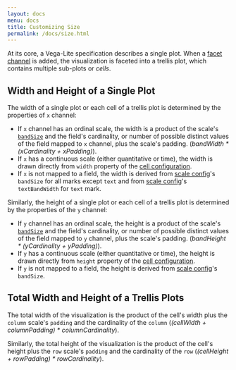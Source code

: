 ```yaml
---
layout: docs
menu: docs
title: Customizing Size
permalink: /docs/size.html
---
```


At its core, a Vega-Lite specification describes a single plot.  When a [facet channel](encoding.html#facet) is added, the visualization is faceted into a trellis plot, which contains multiple sub-plots or _cells_.

## Width and Height of a Single Plot

The width of a single plot or each cell of a trellis plot is determined by the properties of `x` channel:

- If `x` channel has an ordinal scale, the width is a product of the scale's [`bandSize`]((scale.html#ordinal)) and the field's cardinality, or number of possible distinct values of the field mapped to `x` channel, plus the scale's padding.  (_bandWidth * (xCardinality + xPadding)_).
- If `x` has a continuous scale (either quantitative or time), the width is drawn directly from `width` property of the [cell configuration](config.html#cell-config).
- If `x` is not mapped to a field, the width is derived from [scale config](#scale-config)'s  `bandSize` for all marks except `text` and from [scale config](#scale-config)'s `textBandWidth` for `text` mark.

Similarly, the height of a single plot or each cell of a trellis plot is determined by the properties of the `y` channel:

- If `y` channel has an ordinal scale, the height is a product of the scale's [`bandSize`]((scale.html#ordinal)) and the field's cardinality, or number of possible distinct values of the field mapped to `y` channel, plus the scale's padding.  (_bandHeight * (yCardinality + yPadding)_).
- If `y` has a continuous scale (either quantitative or time), the height is drawn directly from `height` property of the [cell configuration](config.html#cell-config).
- If `y` is not mapped to a field, the height is derived from [scale config](#scale-config)'s  `bandSize`.

## Total Width and Height of a Trellis Plots

 The total width of the visualization is the product of the cell's width plus the `column` scale's `padding` and the cardinality of the `column` (_(cellWidth + columnPadding) * columnCardinality_).

 Similarly, the total height of the visualization is the product of the cell's height plus the `row` scale's `padding` and the cardinality of the `row` (_(cellHeight + rowPadding) * rowCardinality_).
